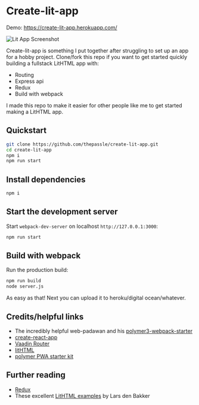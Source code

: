 # Create-lit-app

Demo:
https://create-lit-app.herokuapp.com/

![Lit App Screenshot](https://i.imgur.com/Mo15CqV.png)

Create-lit-app is something I put together after struggling to set up an app for a hobby project. Clone/fork this repo if you want to get started quickly building a fullstack LitHTML app with:

* Routing
* Express api
* Redux
* Build with webpack

I made this repo to make it easier for other people like me to get started making a LitHTML app.

## Quickstart

```sh
git clone https://github.com/thepassle/create-lit-app.git
cd create-lit-app
npm i
npm run start
```

## Install dependencies

```sh
npm i
```

## Start the development server

Start `webpack-dev-server` on localhost `http://127.0.0.1:3000`:

```sh
npm run start
```

## Build with webpack

Run the production build:

```sh
npm run build
node server.js
```

As easy as that! Next you can upload it to heroku/digital ocean/whatever.

## Credits/helpful links
* The incredibly helpful web-padawan and his [polymer3-webpack-starter](https://github.com/web-padawan/polymer3-webpack-starter)
* [create-react-app](https://github.com/facebook/create-react-app)
* [Vaadin Router](https://github.com/vaadin/vaadin-router)
* [litHTML](https://github.com/Polymer/lit-html)
* [polymer PWA starter kit](https://github.com/Polymer/pwa-starter-kit)

## Further reading
* [Redux](https://redux.js.org/introduction)
* These excellent [LitHTML examples](https://github.com/LarsDenBakker/lit-html-examples) by Lars den Bakker
